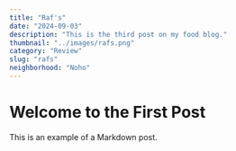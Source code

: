 ```yaml
---
title: "Raf's"
date: "2024-09-03"
description: "This is the third post on my food blog."
thumbnail: "../images/rafs.png"
category: "Review"
slug: "rafs"
neighborhood: "Noho"
---
```


# Welcome to the First Post

This is an example of a Markdown post.
